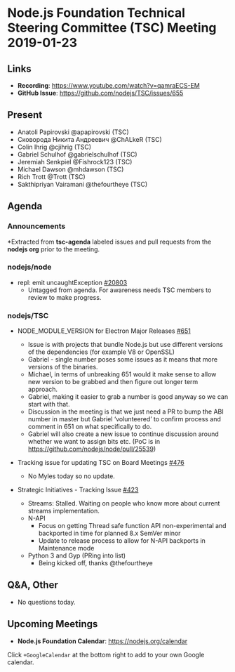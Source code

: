 # Node.js Foundation Technical Steering Committee (TSC) Meeting 2019-01-23

## Links

* **Recording**: <https://www.youtube.com/watch?v=qamraECS-EM>
* **GitHub Issue**: <https://github.com/nodejs/TSC/issues/655>

## Present

* Anatoli Papirovski @apapirovski (TSC)
* Сковорода Никита Андреевич @ChALkeR (TSC)
* Colin Ihrig @cjihrig (TSC)
* Gabriel Schulhof @gabrielschulhof (TSC)
* Jeremiah Senkpiel @Fishrock123 (TSC)
* Michael Dawson @mhdawson (TSC)
* Rich Trott @Trott (TSC)
* Sakthipriyan Vairamani @thefourtheye (TSC)

## Agenda

### Announcements

*Extracted from **tsc-agenda** labeled issues and pull requests from the **nodejs org** prior to the meeting.

### nodejs/node

* repl: emit uncaughtException [#20803](https://github.com/nodejs/node/pull/20803)
  * Untagged from agenda.  For awareness needs TSC members to review to make progress.

### nodejs/TSC

* NODE_MODULE_VERSION for Electron Major Releases [#651](https://github.com/nodejs/TSC/issues/651)
  * Issue is with projects that bundle Node.js but use different versions of the
    dependencies (for example V8 or OpenSSL)
  * Gabriel - single number poses some issues as it means that more versions of the
    binaries.
  * Michael, in terms of unbreaking 651 would it make sense to allow new version to be
    grabbed and then figure out longer term approach.
  * Gabriel, making it easier to grab a number is good anyway so we can start with that.
  * Discussion in the meeting is that we just need a PR to bump the ABI number in master
    but Gabriel ‘volunteered’ to confirm process and comment in 651 on what specifically to
    do.
  * Gabriel will also create a new issue to continue discussion around whether we want
    to assign bits etc. (PoC is in <https://github.com/nodejs/node/pull/25539>)

* Tracking issue for updating TSC on Board Meetings [#476](https://github.com/nodejs/TSC/issues/476)
  * No Myles today so no update.

* Strategic Initiatives - Tracking Issue [#423](https://github.com/nodejs/TSC/issues/423)
  * Streams: Stalled. Waiting on people who know more about current streams implementation.
  * N-API
    * Focus on getting Thread safe function API non-experimental and backported in time for planned 8.x SemVer minor
    * Update to release process to allow for N-API backports in Maintenance mode
  * Python 3 and Gyp (PRing into list)
    * Being kicked off, thanks @thefourtheye

## Q&A, Other

* No questions today.

## Upcoming Meetings

* **Node.js Foundation Calendar**: <https://nodejs.org/calendar>

Click `+GoogleCalendar` at the bottom right to add to your own Google calendar.
